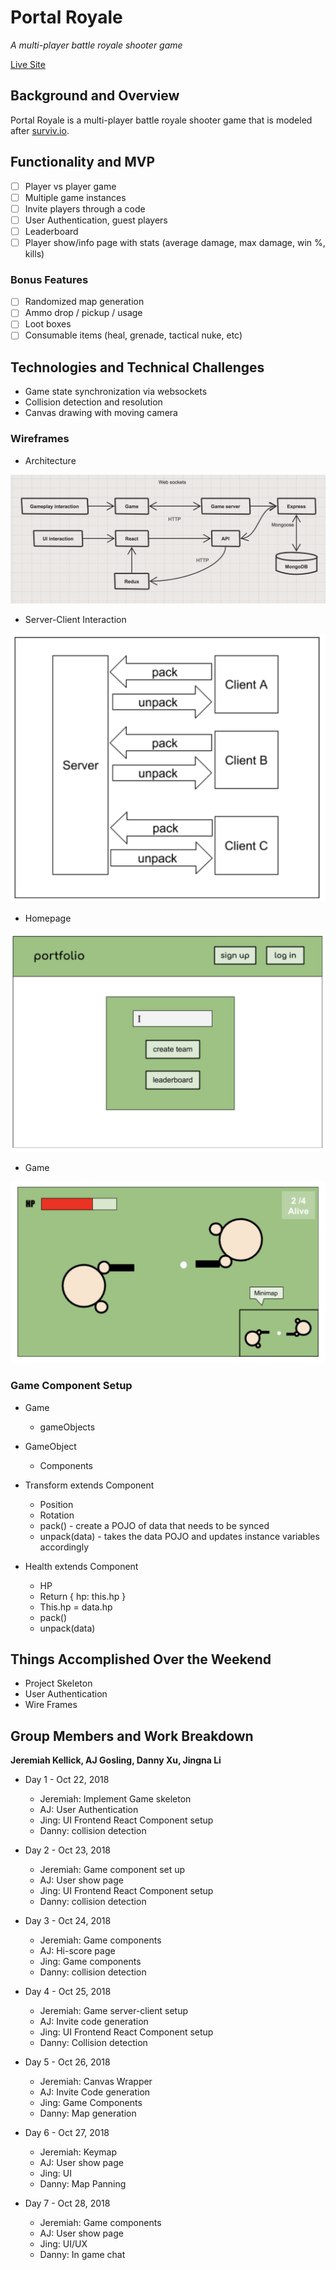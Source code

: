 # Portal Royale

_A multi-player battle royale shooter game_

[Live Site](#)

## Background and Overview

Portal Royale is a multi-player battle royale shooter game that is modeled after [surviv.io](http://surviv.io/).


## Functionality and MVP

- [ ] Player vs player game
- [ ] Multiple game instances
- [ ] Invite players through a code
- [ ] User Authentication, guest players
- [ ] Leaderboard
- [ ] Player show/info page with stats (average damage, max damage, win %, kills)

### Bonus Features
- [ ] Randomized map generation
- [ ] Ammo drop / pickup / usage
- [ ] Loot boxes
- [ ] Consumable items (heal, grenade, tactical nuke, etc)

## Technologies and Technical Challenges
* Game state synchronization via websockets
* Collision detection and resolution
* Canvas drawing with moving camera

### Wireframes

* Architecture
<img src="./images/diagram.png">

* Server-Client Interaction
<img src="./images/server_client.png">

* Homepage
<img src="./images/homepage.png">

* Game
<img src="./images/game_canvas.png">

### Game Component Setup

* Game
  * gameObjects

* GameObject
  * Components

* Transform extends Component
  * Position
  * Rotation
  * pack() - create a POJO of data that needs to be synced
  * unpack(data) - takes the data POJO and updates instance variables accordingly

* Health extends Component
  * HP
  * Return { hp: this.hp }
  * This.hp = data.hp
  * pack()
  * unpack(data)


## Things Accomplished Over the Weekend

* Project Skeleton
* User Authentication
* Wire Frames

## Group Members and Work Breakdown

**Jeremiah Kellick, AJ Gosling, Danny Xu, Jingna Li**

* Day 1 - Oct 22, 2018
  * Jeremiah: Implement Game skeleton
  * AJ: User Authentication
  * Jing: UI Frontend React Component setup
  * Danny: collision detection

* Day 2 - Oct 23, 2018
  * Jeremiah: Game component set up
  * AJ: User show page
  * Jing: UI Frontend React Component setup
  * Danny: collision detection

* Day 3 - Oct 24, 2018
  * Jeremiah: Game components
  * AJ: Hi-score page
  * Jing: Game components
  * Danny: collision detection

* Day 4 - Oct 25, 2018
  * Jeremiah: Game server-client setup
  * AJ: Invite code generation
  * Jing: UI Frontend React Component setup
  * Danny: Collision detection

* Day 5 - Oct 26, 2018
  * Jeremiah: Canvas Wrapper
  * AJ: Invite Code generation
  * Jing: Game Components
  * Danny: Map generation

* Day 6 - Oct 27, 2018
  * Jeremiah: Keymap
  * AJ: User show page
  * Jing: UI
  * Danny: Map Panning

* Day 7 - Oct 28, 2018
  * Jeremiah: Game components
  * AJ: User show page
  * Jing: UI/UX
  * Danny: In game chat